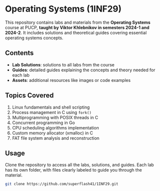 # Operating Systems (1INF29)

This repository contains labs and materials from the **Operating Systems** course at PUCP, **taught by Viktor Khlebnikov in semesters 2024-1 and 2024-2**. It includes solutions and theoretical guides covering essential operating systems concepts.

## Contents
- **Lab Solutions**: solutions to all labs from the course
- **Guides**: detailed guides explaining the concepts and theory needed for each lab
- **Assets**: additional resources like images or code examples

## Topics Covered
1. Linux fundamentals and shell scripting
2. Process management in C using `fork()`
3. Multiprogramming with POSIX threads in C
4. Concurrent programming in Go
5. CPU scheduling algorithms implementation
6. Custom memory allocator (xmalloc) in C
7. FAT file system analysis and reconstruction

## Usage
Clone the repository to access all the labs, solutions, and guides. Each lab has its own folder, with files clearly labeled to guide you through the material.

```bash
git clone https://github.com/superflash41/1INF29.git
```
